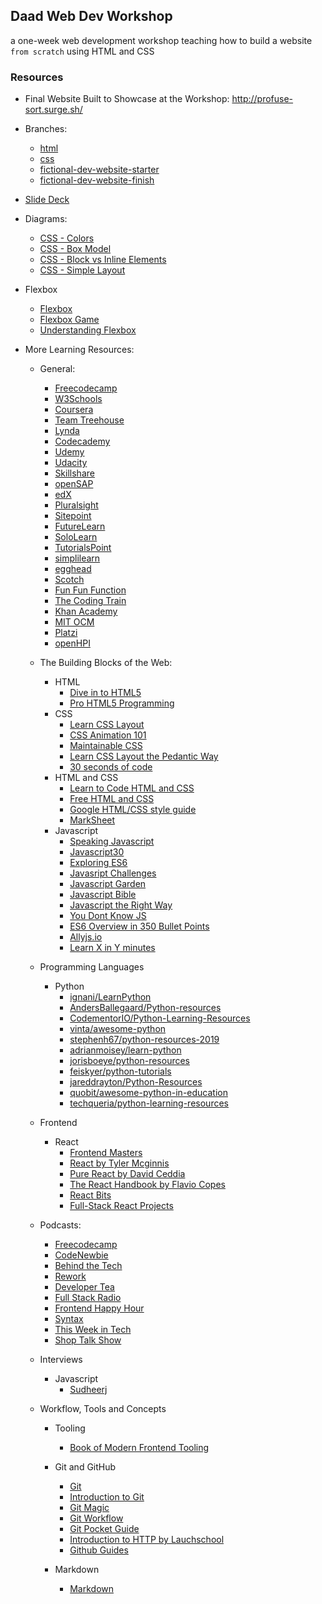 ## Daad Web Dev Workshop

a one-week web development workshop teaching how to build a website `from scratch` using HTML and CSS

### Resources

- Final Website Built to Showcase at the Workshop: http://profuse-sort.surge.sh/

- Branches:

  - [html](https://github.com/joymichs/daad-web-dev-workshop/tree/html)
  - [css](https://github.com/joymichs/daad-web-dev-workshop/tree/css)
  - [fictional-dev-website-starter](https://github.com/joymichs/daad-web-dev-workshop/tree/fictional-dev-website-starter)
  - [fictional-dev-website-finish](https://github.com/joymichs/daad-web-dev-workshop/tree/fictional-dev-website-finish)

- [Slide Deck](https://noti.st/joymichs/gavEOm/starting-web-development#sAD7QjG)

- Diagrams:

  - [CSS - Colors](https://drive.google.com/file/d/1IeFSxZJo9sGU0iKyZv2pGb0raGysrqbY/view?usp=sharing)
  - [CSS - Box Model](https://drive.google.com/file/d/1yckxAO176tWc9J7qRsQo4SMXz6uBcThJ/view?usp=sharing)
  - [CSS - Block vs Inline Elements](https://drive.google.com/file/d/1S_Wm1AvpVEROQBooWFwVXdvajkNmhUYj/view?usp=sharing)
  - [CSS - Simple Layout](https://drive.google.com/file/d/1BE7tXZMg3CPgsaJg4VpW5DLs4ZDUUfxX/view?usp=sharing)

- Flexbox
  - [Flexbox](https://css-tricks.com/snippets/css/a-guide-to-flexbox/)
  - [Flexbox Game](https://flexboxfroggy.com/)
  - [Understanding Flexbox](https://ohansemmanuel.github.io/uf_download.html)

* More Learning Resources:

  - General:
    - [Freecodecamp](https://learn.freecodecamp.org/)
    - [W3Schools](https://www.w3schools.com/)
    - [Coursera](https://www.coursera.org/)
    - [Team Treehouse](https://teamtreehouse.com/)
    - [Lynda](https://www.lynda.com/)
    - [Codecademy](https://www.codecademy.com/)
    - [Udemy](https://www.udemy.com/the-complete-web-developer-zero-to-mastery/)
    - [Udacity](https://www.udacity.com/)
    - [Skillshare](https://https://www.skillshare.com/)
    - [openSAP](https://open.sap.com/)
    - [edX](https://www.edx.org/)
    - [Pluralsight](https://www.pluralsight.com/)
    - [Sitepoint](https://www.sitepoint.com/)
    - [FutureLearn](https://www.futurelearn.com/)
    - [SoloLearn](https://www.sololearn.com/)
    - [TutorialsPoint](https://www.tutorialspoint.com/index.htm)
    - [simplilearn](https://www.simplilearn.com/)
    - [egghead](https://egghead.io/)
    - [Scotch](https://scotch.io/)
    - [Fun Fun Function](https://www.youtube.com/channel/UCO1cgjhGzsSYb1rsB4bFe4Q)
    - [The Coding Train](https://www.youtube.com/user/shiffman/videos)
    - [Khan Academy](https://www.khanacademy.org/)
    - [MIT OCM](https://ocw.mit.edu/index.htm)
    - [Platzi](https://courses.platzi.com/)
    - [openHPI](https://open.hpi.de/)
    

  - The Building Blocks of the Web:
    
    - HTML
      - [Dive in to HTML5](http://diveinto.html5doctor.com/)
      - [Pro HTML5 Programming](https://web.archive.org/web/20181215200026/http://apress.jensimmons.com/v5/pro-html5-programming/ch0.html)
    - CSS
      - [Learn CSS Layout](http://learnlayout.com/)
      - [CSS Animation 101](https://github.com/cssanimation/css-animation-101)
      - [Maintainable CSS](https://maintainablecss.com/)
      - [Learn CSS Layout the Pedantic Way](http://book.mixu.net/css/)
      - [30 seconds of code](https://www.30secondsofcode.org/css/p/1)
    - HTML and CSS
      - [Learn to Code HTML and CSS](https://learn.shayhowe.com/html-css/)
      - [Free HTML and CSS](https://marksheet.io/)
      - [Google HTML/CSS style guide](https://google.github.io/styleguide/htmlcssguide.html)
      - [MarkSheet](https://marksheet.io/)
    - Javascript
      - [Speaking Javascript](http://speakingjs.com/es5/)
      - [Javascript30](https://javascript30.com/)
      - [Exploring ES6](http://exploringjs.com/es6/)
      - [Javasript Challenges](https://tcorral.github.io/javascript-challenges-book/)
      - [Javascript Garden](http://bonsaiden.github.io/JavaScript-Garden/)
      - [Javascript Bible](https://media.wiley.com/product_ancillary/28/07645334/DOWNLOAD/all.pdf)
      - [Javascript the Right Way](https://github.com/braziljs/js-the-right-way)
      - [You Dont Know JS](https://github.com/getify/You-Dont-Know-JS)
      - [ES6 Overview in 350 Bullet Points](https://github.com/bevacqua/es6)
      - [Allyjs.io](https://allyjs.io/)
      - [Learn X in Y minutes](https://learnxinyminutes.com/docs/javascript/)
      
  - Programming Languages
    - Python
       - [ignani/LearnPython](https://github.com/ignani/LearnPython)
       - [AndersBallegaard/Python-resources](https://github.com/AndersBallegaard/Python-resources)
       - [CodementorIO/Python-Learning-Resources](https://github.com/CodementorIO/Python-Learning-Resources)
       - [vinta/awesome-python](https://github.com/vinta/awesome-python)
       - [stephenh67/python-resources-2019](https://github.com/stephenh67/python-resources-2019)
       - [adrianmoisey/learn-python](https://github.com/adrianmoisey/learn-python)
       - [jorisboeye/python-resources](https://github.com/jorisboeye/python-resources)
       - [feiskyer/python-tutorials](https://github.com/feiskyer/python-tutorials)
       - [jareddrayton/Python-Resources](https://github.com/jareddrayton/Python-Resources)
       - [quobit/awesome-python-in-education](https://github.com/quobit/awesome-python-in-education)
       - [techqueria/python-learning-resources](https://github.com/techqueria/python-learning-resources)
      
  - Frontend
    - React
      - [Frontend Masters](https://frontendmasters.com/)
      - [React by Tyler Mcginnis](https://tylermcginnis.com/courses/react/)
      - [Pure React by David Ceddia](https://daveceddia.com/pure-react/)
      - [The React Handbook by Flavio Copes](https://flaviocopes.com/page/react-handbook/)
      - [React Bits](https://github.com/vasanthk/react-bits)
      - [Full-Stack React Projects](https://www.packtpub.com/free-ebooks/web-development/full-stack-react-projects/9781788835534)
  
  - Podcasts:

    - [Freecodecamp](https://freecodecamp.libsyn.com/)
    - [CodeNewbie](https://www.codenewbie.org/podcast)
    - [Behind the Tech](https://behindthetech.libsynpro.com/)
    - [Rework](https://rework.fm/)
    - [Developer Tea](https://spec.fm/podcasts/developer-tea)
    - [Full Stack Radio](http://www.fullstackradio.com/)
    - [Frontend Happy Hour](https://frontendhappyhour.com/)
    - [Syntax](https://syntax.fm/)
    - [This Week in Tech](https://twit.tv/shows/this-week-in-tech)
    - [Shop Talk Show](https://shoptalkshow.com/)
      
  - Interviews

    - Javascript
      - [Sudheerj](https://github.com/sudheerj/javascript-interview-questions)

  - Workflow, Tools and Concepts
    - Tooling
      - [Book of Modern Frontend Tooling](https://github.com/tooling/book-of-modern-frontend-tooling)

    - Git and GitHub

      - [Git](https://git-scm.com/book/en/v2/Getting-Started-About-Version-Control)
      - [Introduction to Git](http://cse.unl.edu/~cbourke/gitTutorial.pdf)
      - [Git Magic](http://www-cs-students.stanford.edu/~blynn/gitmagic/)
      - [Git Workflow](http://documentup.com/skwp/git-workflows-book)
      - [Git Pocket Guide](https://www.oreilly.com/library/view/git-pocket-guide/9781449327507/)
      - [Introduction to HTTP by Lauchschool](https://launchschool.com/books/http)
      - [Github Guides](https://guides.github.com/)

    - Markdown
      - [Markdown](https://github.com/adam-p/markdown-here/wiki/Markdown-Cheatsheet)
